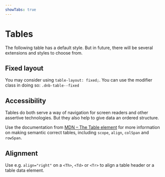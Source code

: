 ```yaml
---
showTabs: true
---
```


# Tables

The following table has a default style. But in future, there will be several extensions and styles to choose from.

## Fixed layout

You may consider using `table-layout: fixed;`. You can use the modifier class in doing so: `.dnb-table--fixed`

## Accessibility

Tables do both serve a way of navigation for screen readers and other assertive technologies. But they also help to give data an ordered structure.

Use the documentation from [MDN – The Table element](https://developer.mozilla.org/en-US/docs/Web/HTML/Element/table) for more information on making semantic correct tables, including `scope`, `align`, `colSpan` and `rowSpan`.

## Alignment

Use e.g. `align="right"` on a `<Th>`, `<Td>` or `<Tr>` to align a table header or a table data element.
